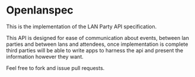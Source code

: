 Openlanspec
===========

This is the implementation of the LAN Party API specification.


This API is designed for ease of communication about events, between lan parties and between lans and attendees, once implementation is complete third parties will be able to write apps to harness the api and present the information however they want.

Feel free to fork and issue pull requests.

